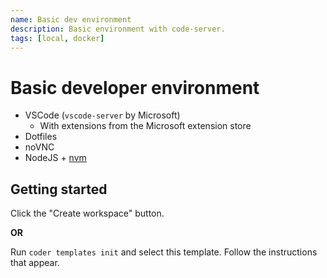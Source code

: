 ```yaml
---
name: Basic dev environment
description: Basic environment with code-server.
tags: [local, docker]
---
```


# Basic developer environment

* VSCode (``vscode-server`` by Microsoft)
  * With extensions from the Microsoft extension store
* Dotfiles
* noVNC
* NodeJS + [nvm](https://github.com/nvm-sh/nvm/blob/master/README.md)

## Getting started

Click the "Create workspace" button.

**OR**

Run `coder templates init` and select this template. Follow the instructions that appear.
